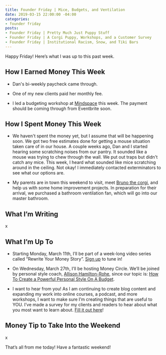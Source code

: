 ```yaml
---
title: Founder Friday | Mice, Budgets, and Ventilation
date: 2019-03-15 22:00:00 -04:00
categories:
- founder friday
posts:
- Founder Friday | Pretty Much Just Puppy Stuff
- Founder Friday | A Corgi Puppy, Workshops, and a Customer Survey
- Founder Friday | Institutional Racism, Snow, and Tiki Bars
---
```


Happy Friday! Here’s what I was up to this past week.

## How I Earned Money This Week

* Dan's bi-weekly paycheck came through.

* One of my new clients paid her monthly fee.

* I led a budgeting workshop at [Mindspace](https://www.mindspace.me/) this week. The payment should be coming through from Eventbrite soon.

## **How I Spent Money This Week**

* We haven't spent the money yet, but I assume that will be happening soon. We got two free estimates done for getting a mouse situation taken care of in our house. A couple weeks ago, Dan and I started hearing some scratching noises from our pantry. It sounded like a mouse was trying to chew through the wall. We put out traps but didn't catch any mice. This week, I heard what sounded like mice scratching around in the ceiling. Not okay! I immediately contacted exterminators to see what our options are. 

* My parents are in town this weekend to visit, meet [Bruno the corgi](https://www.instagram.com/bruno.the.corg/), and help us with some home improvement projects. In preparation for their arrival, we purchased a bathroom ventilation fan, which will go into our master bathroom. 

## **What I’m Writing**

x

## **What I’m Up To**

* Starting Monday, March 11th, I’ll be part of a week-long video series called “Rewrite Your Money Story”. [Sign up](https://rewriteyourmoneystory.com/#MaggieGermano) to tune in!

* On Wednesday, March 27th, I’ll be hosting Money Circle. We’ll be joined by personal style coach, [Allison Hamilton-Rohe](https://dailyoutfit.com/), since our topic is: [How To Create a Powerful Personal Style On A Budget](https://www.eventbrite.com/e/money-circle-how-to-create-a-powerful-personal-style-on-a-budget-tickets-54939672038).

* I want to hear from you! As I am continuing to create blog content and expanding my work into online courses, a podcast, and more workshops, I want to make sure I’m creating things that are useful to YOU. I’ve made a survey for my clients and readers to hear about what you most want to learn about. [Fill it out here](https://docs.google.com/forms/d/e/1FAIpQLSedjARbOmwC3_EomplCDDmNze_ZVLHwymIhqJbNcNqvM6gWVg/viewform?usp=sf_link)!

## **Money Tip to Take Into the Weekend**

x

That’s all from me today! Have a fantastic weekend!
